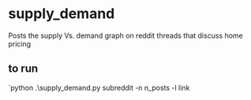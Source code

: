 # supply_demand
Posts the supply Vs. demand graph on reddit threads that discuss home pricing

## to run

`python .\supply_demand.py subreddit -n n_posts -l link
